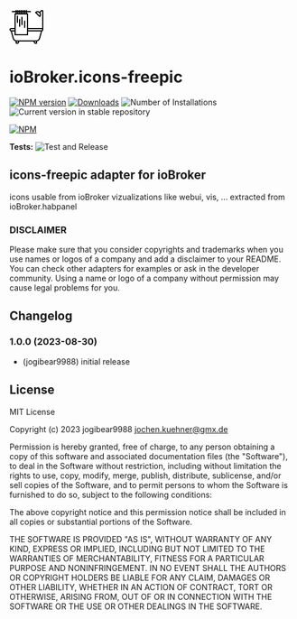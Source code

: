 ![Logo](admin/icons-freepic.png)
# ioBroker.icons-freepic

[![NPM version](https://img.shields.io/npm/v/iobroker.icons-freepic.svg)](https://www.npmjs.com/package/iobroker.icons-freepic)
[![Downloads](https://img.shields.io/npm/dm/iobroker.icons-freepic.svg)](https://www.npmjs.com/package/iobroker.icons-freepic)
![Number of Installations](https://iobroker.live/badges/icons-freepic-installed.svg)
![Current version in stable repository](https://iobroker.live/badges/icons-freepic-stable.svg)

[![NPM](https://nodei.co/npm/iobroker.icons-freepic.png?downloads=true)](https://nodei.co/npm/iobroker.icons-freepic/)

**Tests:** ![Test and Release](https://github.com/iobroker-community-adapters/ioBroker.icons-freepic/workflows/Test%20and%20Release/badge.svg)

## icons-freepic adapter for ioBroker

icons usable from ioBroker vizualizations like webui, vis, ...
extracted from ioBroker.habpanel

### DISCLAIMER

Please make sure that you consider copyrights and trademarks when you use names or logos of a company and add a disclaimer to your README.
You can check other adapters for examples or ask in the developer community. Using a name or logo of a company without permission may cause legal problems for you.

## Changelog
<!--
    Placeholder for the next version (at the beginning of the line):
    ### **WORK IN PROGRESS**
-->
### 1.0.0 (2023-08-30)
* (jogibear9988) initial release

## License
MIT License

Copyright (c) 2023 jogibear9988 <jochen.kuehner@gmx.de>

Permission is hereby granted, free of charge, to any person obtaining a copy
of this software and associated documentation files (the "Software"), to deal
in the Software without restriction, including without limitation the rights
to use, copy, modify, merge, publish, distribute, sublicense, and/or sell
copies of the Software, and to permit persons to whom the Software is
furnished to do so, subject to the following conditions:

The above copyright notice and this permission notice shall be included in all
copies or substantial portions of the Software.

THE SOFTWARE IS PROVIDED "AS IS", WITHOUT WARRANTY OF ANY KIND, EXPRESS OR
IMPLIED, INCLUDING BUT NOT LIMITED TO THE WARRANTIES OF MERCHANTABILITY,
FITNESS FOR A PARTICULAR PURPOSE AND NONINFRINGEMENT. IN NO EVENT SHALL THE
AUTHORS OR COPYRIGHT HOLDERS BE LIABLE FOR ANY CLAIM, DAMAGES OR OTHER
LIABILITY, WHETHER IN AN ACTION OF CONTRACT, TORT OR OTHERWISE, ARISING FROM,
OUT OF OR IN CONNECTION WITH THE SOFTWARE OR THE USE OR OTHER DEALINGS IN THE
SOFTWARE.
